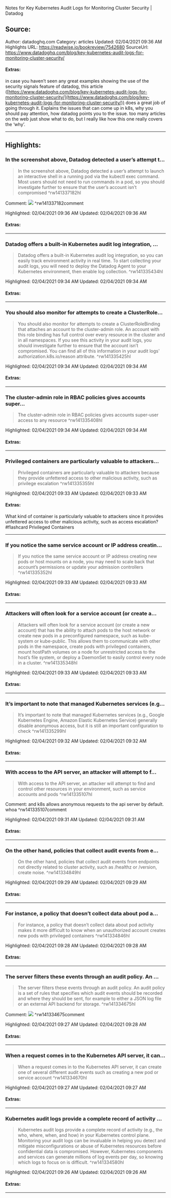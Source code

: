 Notes for Key Kubernetes Audit Logs for Monitoring Cluster Security | Datadog

## Source:
Author: datadoghq.com
Category: articles
Updated: 02/04/2021 09:36 AM
Highlights URL: https://readwise.io/bookreview/7542680
SourceUrl: https://www.datadoghq.com/blog/key-kubernetes-audit-logs-for-monitoring-cluster-security/


#### Extras:
in case you haven’t seen any great examples showing the use of the security signals feature of datadog, this article ([https://www.datadoghq.com/blog/key-kubernetes-audit-logs-for-monitoring-cluster-security/](https://www.datadoghq.com/blog/key-kubernetes-audit-logs-for-monitoring-cluster-security/)) does a great job of going through it. Explains the issues that can come up in k8s, why you should pay attention, how datadog points you to the issue. too many articles on the web just show what to do, but I really like how this one really covers the ‘why’.



 
-----
 ## Highlights:

### In the screenshot above, Datadog detected a user’s attempt t...
>In the screenshot above, Datadog detected a user’s attempt to launch an interactive shell in a running pod via the kubectl exec command. Most users should not need to run commands in a pod, so you should investigate further to ensure that the user’s account isn’t compromised ^rw141337182hl

Comment: ![](https://imgix.datadoghq.com/img/blog/key-kubernetes-audit-logs-for-monitoring-cluster-security/kubernetes_audit_logs_security_user_exec.png?auto=format&fit=max&w=698&dpr=2) ^rw141337182comment

Highlighted: 02/04/2021 09:36 AM
Updated: 02/04/2021 09:36 AM


#### Extras:





------

### Datadog offers a built-in Kubernetes audit log integration, ...
>Datadog offers a built-in Kubernetes audit log integration, so you can easily track environment activity in real time. To start collecting your audit logs, you will need to deploy the Datadog Agent to your Kubernetes environment, then enable log collection. ^rw141335434hl


Highlighted: 02/04/2021 09:34 AM
Updated: 02/04/2021 09:34 AM


#### Extras:





------

### You should also monitor for attempts to create a ClusterRole...
>You should also monitor for attempts to create a ClusterRoleBinding that attaches an account to the cluster-admin role. An account with this role binding has full control over every resource in the cluster and in all namespaces. If you see this activity in your audit logs, you should investigate further to ensure that the account isn’t compromised. You can find all of this information in your audit logs' authorization.k8s.io/reason attribute. ^rw141335425hl


Highlighted: 02/04/2021 09:34 AM
Updated: 02/04/2021 09:34 AM


#### Extras:





------

### The cluster-admin role in RBAC policies gives accounts super...
>The cluster-admin role in RBAC policies gives accounts super-user access to any resource ^rw141335408hl


Highlighted: 02/04/2021 09:34 AM
Updated: 02/04/2021 09:34 AM


#### Extras:





------

### Privileged containers are particularly valuable to attackers...
>Privileged containers are particularly valuable to attackers because they provide unfettered access to other malicious activity, such as privilege escalation ^rw141335355hl


Highlighted: 02/04/2021 09:33 AM
Updated: 02/04/2021 09:33 AM


#### Extras:

What kind of container is particularly valuable to attackers since it provides unfettered access to other malicious activity, such as access escalation? #flashcard 
Privileged Containers
<!--ID: 1612592376132-->






------

### If you notice the same service account or IP address creatin...
>If you notice the same service account or IP address creating new pods or host mounts on a node, you may need to scale back that account’s permissions or update your admission controllers ^rw141335352hl


Highlighted: 02/04/2021 09:33 AM
Updated: 02/04/2021 09:33 AM


#### Extras:







------

### Attackers will often look for a service account (or create a...
>Attackers will often look for a service account (or create a new account) that has the ability to attach pods to the host network or create new pods in a preconfigured namespace, such as kube-system or kube-public. This allows them to communicate with other pods in the namespace, create pods with privileged containers, mount hostPath volumes on a node for unrestricted access to the host’s file system, or deploy a DaemonSet to easily control every node in a cluster. ^rw141335348hl


Highlighted: 02/04/2021 09:33 AM
Updated: 02/04/2021 09:33 AM


#### Extras:





------

### It’s important to note that managed Kubernetes services (e.g...
>It’s important to note that managed Kubernetes services (e.g., Google Kubernetes Engine, Amazon Elastic Kubernetes Service) generally disable anonymous access, but it is still an important configuration to check ^rw141335299hl


Highlighted: 02/04/2021 09:32 AM
Updated: 02/04/2021 09:32 AM


#### Extras:





------

### With access to the API server, an attacker will attempt to f...
>With access to the API server, an attacker will attempt to find and control other resources in your environment, such as service accounts and pods ^rw141335107hl

Comment: and k8s allows anonymous requests to the api server by default. whoa ^rw141335107comment

Highlighted: 02/04/2021 09:31 AM
Updated: 02/04/2021 09:31 AM


#### Extras:





------

### On the other hand, policies that collect audit events from e...
>On the other hand, policies that collect audit events from endpoints not directly related to cluster activity, such as /healthz or /version, create noise. ^rw141334849hl


Highlighted: 02/04/2021 09:29 AM
Updated: 02/04/2021 09:29 AM


#### Extras:





------

### For instance, a policy that doesn’t collect data about pod a...
>For instance, a policy that doesn’t collect data about pod activity makes it more difficult to know when an unauthorized account creates new pods with privileged containers ^rw141334846hl


Highlighted: 02/04/2021 09:28 AM
Updated: 02/04/2021 09:28 AM


#### Extras:





------

### The server filters these events through an audit policy. An ...
>The server filters these events through an audit policy. An audit policy is a set of rules that specifies which audit events should be recorded and where they should be sent, for example to either a JSON log file or an external API backend for storage. ^rw141334675hl

Comment: ![](https://imgix.datadoghq.com/img/blog/key-kubernetes-audit-logs-for-monitoring-cluster-security/kubernetes_audit_logs_security_diagram.png?auto=format&fit=max&w=698&dpr=2) ^rw141334675comment

Highlighted: 02/04/2021 09:27 AM
Updated: 02/04/2021 09:28 AM


#### Extras:





------

### When a request comes in to the Kubernetes API server, it can...
>When a request comes in to the Kubernetes API server, it can create one of several different audit events such as creating a new pod or service account ^rw141334670hl


Highlighted: 02/04/2021 09:27 AM
Updated: 02/04/2021 09:27 AM


#### Extras:





------

### Kubernetes audit logs provide a complete record of activity ...
>Kubernetes audit logs provide a complete record of activity (e.g., the who, where, when, and how) in your Kubernetes control plane. Monitoring your audit logs can be invaluable in helping you detect and mitigate misconfigurations or abuse of Kubernetes resources before confidential data is compromised. However, Kubernetes components and services can generate millions of log events per day, so knowing which logs to focus on is difficult. ^rw141334580hl


Highlighted: 02/04/2021 09:26 AM
Updated: 02/04/2021 09:26 AM


#### Extras:





------

